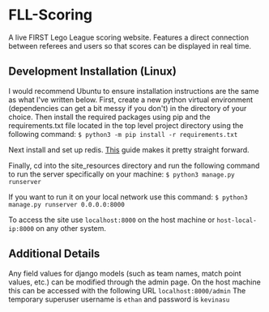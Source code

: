 # FLL-Scoring #
A live FIRST Lego League scoring website. Features a direct connection between referees and users so that scores can be displayed in real time.

## Development Installation (Linux) ##
I would recommend Ubuntu to ensure installation instructions are the same as what I've written below.
First, create a new python virtual environment (dependencies can get a bit messy if you don't) in the directory of your choice. Then install the required packages using pip and the requirements.txt file located in the top level project directory using the following command:
`$ python3 -m pip install -r requirements.txt`

Next install and set up redis. [This](https://www.digitalocean.com/community/tutorials/how-to-install-and-secure-redis-on-ubuntu-18-04 "How to install and secure redis on Ubuntu") guide makes it pretty straight forward.

Finally, cd into the site_resources directory and run the following command to run the server specifically on your machine:
`$ python3 manage.py runserver`

If you want to run it on your local network use this command:
`$ python3 manage.py runserver 0.0.0.0:8000`

To access the site use `localhost:8000` on the host machine or `host-local-ip:8000` on any other system.

## Additional Details ##
Any field values for django models (such as team names, match point values, etc.) can be modified through the admin page. On the host machine this can be accessed with the following URL `localhost:8000/admin`
The temporary superuser username is `ethan` and password is `kevinasu`
